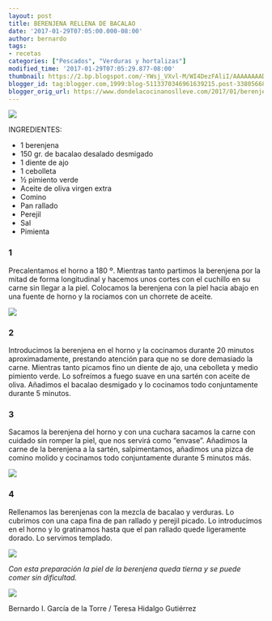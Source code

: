 ```yaml
---
layout: post
title: BERENJENA RELLENA DE BACALAO
date: '2017-01-29T07:05:00.000-08:00'
author: bernardo
tags:
- recetas
categories: ["Pescados", "Verduras y hortalizas"]
modified_time: '2017-01-29T07:05:29.877-08:00'
thumbnail: https://2.bp.blogspot.com/-YWsj_VXvl-M/WI4DezFAliI/AAAAAAAADXk/TAf1-OwxLbwkNvW_v3gMlAx6zdltgcGHwCLcB/s400/10.JPG
blogger_id: tag:blogger.com,1999:blog-5113370346961639215.post-3380566883102989229
blogger_orig_url: https://www.dondelacocinanoslleve.com/2017/01/berenjena-rellena-de-bacalao.html
---
```


![](https://2.bp.blogspot.com/-YWsj_VXvl-M/WI4DezFAliI/AAAAAAAADXk/TAf1-OwxLbwkNvW_v3gMlAx6zdltgcGHwCLcB/s400/10.JPG)

  
INGREDIENTES:
* 1 berenjena
* 150 gr. de bacalao desalado desmigado
* 1 diente de ajo
* 1 cebolleta
* ½ pimiento verde
* Aceite de oliva virgen extra
* Comino
* Pan rallado
* Perejil
* Sal
* Pimienta  

### 1

Precalentamos el horno a 180 º. Mientras tanto partimos la berenjena por la mitad de forma longitudinal y hacemos unos cortes con el cuchillo en su carne sin llegar a la piel. Colocamos la berenjena con la piel hacia abajo en una fuente de horno y la rociamos con un chorrete de aceite.  

![](https://3.bp.blogspot.com/-oyyowf9HC18/WI4Dn0xp5lI/AAAAAAAADXo/33Unm0NUVYAn61ipBmlMFXWuB5VSP6A2QCLcB/s320/02.JPG)



### 2

Introducimos la berenjena en el horno y la cocinamos durante 20 minutos aproximadamente, prestando atención para que no se dore demasiado la carne. Mientras tanto picamos fino un diente de ajo, una cebolleta y medio pimiento verde. Lo sofreímos a fuego suave en una sartén con aceite de oliva. Añadimos el bacalao desmigado y lo cocinamos todo conjuntamente durante 5 minutos.  

### 3

Sacamos la berenjena del horno y con una cuchara sacamos la carne con cuidado sin romper la piel, que nos servirá como “envase”. Añadimos la carne de la berenjena a la sartén, salpimentamos, añadimos una pizca de comino molido y cocinamos todo conjuntamente durante 5 minutos más.

  

![](https://1.bp.blogspot.com/-fl5SllQs2Lc/WI4EPdZDxiI/AAAAAAAADX8/rT7TP_5wZtsgi2Lf_MvWngE1k_Hbr9J2wCLcB/s320/05.JPG)

  

### 4

Rellenamos las berenjenas con la mezcla de bacalao y verduras. Lo cubrimos con una capa fina de pan rallado y perejil picado. Lo introducimos en el horno y lo gratinamos hasta que el pan rallado quede ligeramente dorado. Lo servimos templado.  

![](https://1.bp.blogspot.com/-2y5lnvXO3zw/WI4EYWzIOQI/AAAAAAAADYA/5SjOjRdY_c0RzyJq50VxCjV9_KcVsVxTACLcB/s320/08.JPG)

  
_Con esta preparación la piel de la berenjena queda tierna y se puede comer sin dificultad._

![](https://3.bp.blogspot.com/-cWeuzI6jsYg/WI4EeAMaLQI/AAAAAAAADYE/X-2Vi9yieQQNFmVQWaiBpUq8pUgpMYMrgCLcB/s320/11.JPG)

  
  
Bernardo I. García de la Torre / Teresa Hidalgo Gutiérrez

